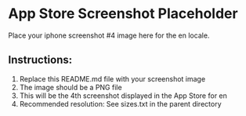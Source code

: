 # App Store Screenshot Placeholder

Place your iphone screenshot #4 image here for the en locale.

## Instructions:
1. Replace this README.md file with your screenshot image
2. The image should be a PNG file
3. This will be the 4th screenshot displayed in the App Store for en
4. Recommended resolution: See sizes.txt in the parent directory
